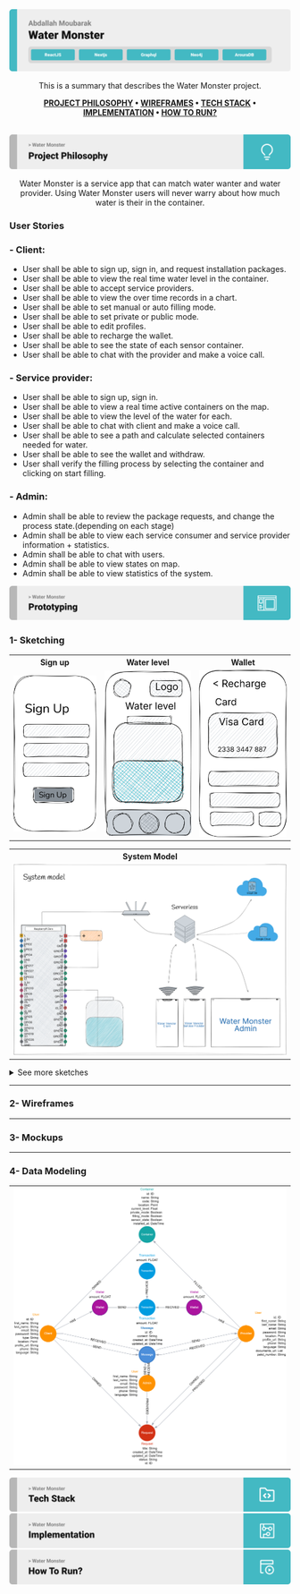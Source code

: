<img src="./src/img/Header.svg" alt="Water Monster" />

<div align="center">

This is a summary that describes the Water Monster project.

**[PROJECT PHILOSOPHY](https://github.com/abdallahmoubarak/water-monster#project-philosophy) • [WIREFRAMES](https://github.com/abdallahmoubarak/water-monster#prototyping) • [TECH STACK](https://github.com/abdallahmoubarak/water-monster#tech-stack) • [IMPLEMENTATION](https://github.com/abdallahmoubarak/water-monster#implementation) • [HOW TO RUN?](https://github.com/abdallahmoubarak/water-monster#how-to-run)**

</div>

<br>

<img id="project-philosophy" src="./src/img/title1.svg" alt="Project Philosophy" />

<p align="center"> Water Monster is a service app that can match water wanter and water provider. Using Water Monster users will never warry about how much water is their in the container.
</p>

### User Stories

### - Client:

- User shall be able to sign up, sign in, and request installation packages.
- User shall be able to view the real time water level in the container.
- User shall be able to accept service providers.
- User shall be able to view the over time records in a chart.
- User shall be able to set manual or auto filling mode.
- User shall be able to set private or public mode.
- User shall be able to edit profiles.
- User shall be able to recharge the wallet.
- User shall be able to see the state of each sensor container.
- User shall be able to chat with the provider and make a voice call.

### - Service provider:

- User shall be able to sign up, sign in.
- User shall be able to view a real time active containers on the map.
- User shall be able to view the level of the water for each.
- User shall be able to chat with client and make a voice call.
- User shall be able to see a path and calculate selected containers needed for water.
- User shall be able to see the wallet and withdraw.
- User shall verify the filling process by selecting the container and clicking on start filling.

### - Admin:

- Admin shall be able to review the package requests, and change the process state.(depending on each stage)
- Admin shall be able to view each service consumer and service provider information + statistics.
- Admin shall be able to chat with users.
- Admin shall be able to view states on map.
- Admin shall be able to view statistics of the system.

<img id="prototyping" src="./src/img/title2.svg" alt="Prototyping" />

### 1- Sketching

<table>
  <tr>
    <th>Sign up</th>
    <th>Water level</th>
    <th>Wallet </th>
  </tr>
  <tr>
    <td>
      <img src="./src/img/png/signup.png" />
    </td>
    <td>
      <img src="./src/img/png/containers.png" />
    </td>
    <td>
      <img src="./src/img/png/wallet.png" />
    </td>
  </tr>
</table>
<table>
  <tr>
    <th>System Model</th>
  </tr>
  <tr>
    <td><img src="./src/project_phases/design/wm_system_design_v1.png" /></td>
  </tr>
</table>

<details><summary>See more sketches</summary>
<table>
  <tr>
    <th>Map</th>
    <th>Profile</th>
    <th>Chat</th>
  </tr>
  <tr>
    <td>
      <img src="./src/img/png/map.png" />
    </td>
    <td>
      <img src="./src/img/png/profile.png" />
    </td>
      <td>
      <img src="./src/img/png/chats.png" />
    </td>
  </tr>
</table>
<table>
  <tr>
    <th>Statistics</th>
    <th>Contacts</th>
    <th>Setting</th>
  </tr>
  <tr>
    <td>
      <img src="./src/img/png/statistics.png" />
    </td>
    <td>
      <img src="./src/img/png/contacts.png" />
    </td>
    <td>
      <img src="./src/img/png/setting.png" />
    </td>
  </tr>
</table>

<table>
  <tr>
    <th>Requsets</th>
  </tr>
  <tr>
    <td>
      <img src="./src/img/png/requests.png" />
    </td>
  </tr>
</table>

<table>
  <tr>
    <th>Users</th>
  </tr>
  <tr>
    <td>
      <img src="./src/img/png/users.png" />
    </td>
  </tr>
</table>

<table>
  <tr>
    <th>Map</th>
  </tr>
  <tr>
    <td>
      <img src="./src/img/png/adminMap.png" />
    </td>
  </tr>
</table>

</details>

---

### 2- Wireframes

---

### 3- Mockups

---

### 4- Data Modeling

<table>
<td>
<img src='./src/project_phases/design/data_modeling_v1.png'>
</td></table>

<img id="tech-stack" src="./src/img/title3.svg" alt="Tech Stack" />

<img id="implementation"  src="./src/img/title4.svg" alt="Implementation" />

<img id="how-to-run" src="./src/img/title5.svg" alt="How to run?" />
